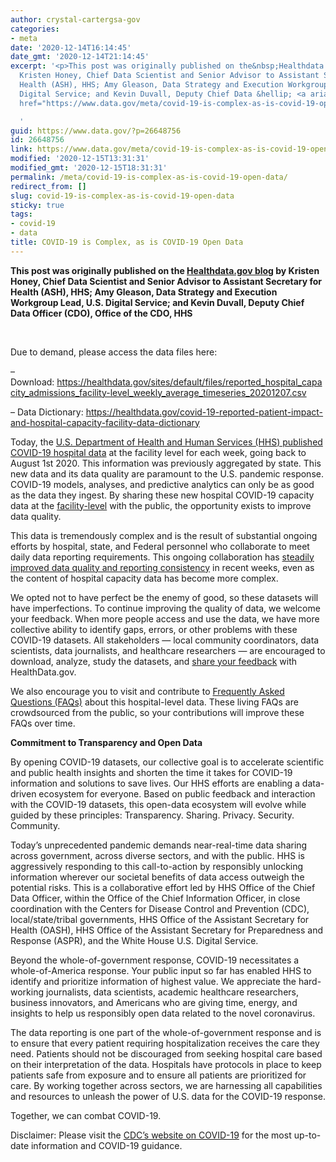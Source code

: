 ```yaml
---
author: crystal-cartergsa-gov
categories:
- meta
date: '2020-12-14T16:14:45'
date_gmt: '2020-12-14T21:14:45'
excerpt: '<p>This post was originally published on the&nbsp;Healthdata.gov blog&nbsp;by
  Kristen Honey, Chief Data Scientist and Senior Advisor to Assistant Secretary for
  Health (ASH), HHS; Amy Gleason, Data Strategy and Execution Workgroup Lead, U.S.
  Digital Service; and Kevin Duvall, Deputy Chief Data &hellip; <a aria-describedby="post-title-26648756"
  href="https://www.data.gov/meta/covid-19-is-complex-as-is-covid-19-open-data/">Continued</a></p>

  '
guid: https://www.data.gov/?p=26648756
id: 26648756
link: https://www.data.gov/meta/covid-19-is-complex-as-is-covid-19-open-data/
modified: '2020-12-15T13:31:31'
modified_gmt: '2020-12-15T18:31:31'
permalink: /meta/covid-19-is-complex-as-is-covid-19-open-data/
redirect_from: []
slug: covid-19-is-complex-as-is-covid-19-open-data
sticky: true
tags:
- covid-19
- data
title: COVID-19 is Complex, as is COVID-19 Open Data
---
```

**This post was originally published on the [Healthdata.gov blog](https://healthdata.gov/hhs-publishes-covid-19-hospital-facility-level-data) by Kristen Honey, Chief Data Scientist and Senior Advisor to Assistant Secretary for Health (ASH), HHS; Amy Gleason, Data Strategy and Execution Workgroup Lead, U.S. Digital Service; and Kevin Duvall, Deputy Chief Data Officer (CDO), Office of the CDO, HHS**


 


Due to demand, please access the data files here:  

– Download: <https://healthdata.gov/sites/default/files/reported_hospital_capacity_admissions_facility-level_weekly_average_timeseries_20201207.csv>  

– Data Dictionary: <https://healthdata.gov/covid-19-reported-patient-impact-and-hospital-capacity-facility-data-dictionary>


Today, the [U.S. Department of Health and Human Services (HHS) published COVID-19 hospital data](https://www.hhs.gov/about/news/2020/12/07/hhs-publishes-covid-19-hospital-facility-level-data.html) at the facility level for each week, going back to August 1st 2020. This information was previously aggregated by state. This new data and its data quality are paramount to the U.S. pandemic response. COVID-19 models, analyses, and predictive analytics can only be as good as the data they ingest. By sharing these new hospital COVID-19 capacity data at the [facility-level](https://healthdata.gov/dataset/covid-19-reported-patient-impact-and-hospital-capacity-facility) with the public, the opportunity exists to improve data quality.


This data is tremendously complex and is the result of substantial ongoing efforts by hospital, state, and Federal personnel who collaborate to meet daily data reporting requirements. This ongoing collaboration has [steadily improved data quality and reporting consistency](https://healthdata.gov/covid-19-hospital-reporting-hospital-reporting-trend-dashboard) in recent weeks, even as the content of hospital capacity data has become more complex.


We opted not to have perfect be the enemy of good, so these datasets will have imperfections. To continue improving the quality of data, we welcome your feedback. When more people access and use the data, we have more collective ability to identify gaps, errors, or other problems with these COVID-19 datasets. All stakeholders — local community coordinators, data scientists, data journalists, and healthcare researchers — are encouraged to download, analyze, study the datasets, and [share your feedback](mailto:HealthData@hhs.gov?subject=COVID-19%20Open%20Data%20-%20feedback) with HealthData.gov.


We also encourage you to visit and contribute to [Frequently Asked Questions (FAQs)](https://github.com/CareSet/COVID_Hospital_PUF) about this hospital-level data. These living FAQs are crowdsourced from the public, so your contributions will improve these FAQs over time.


**Commitment to Transparency and Open Data**


By opening COVID-19 datasets, our collective goal is to accelerate scientific and public health insights and shorten the time it takes for COVID-19 information and solutions to save lives. Our HHS efforts are enabling a data-driven ecosystem for everyone. Based on public feedback and interaction with the COVID-19 datasets, this open-data ecosystem will evolve while guided by these principles: Transparency. Sharing. Privacy. Security. Community.


Today’s unprecedented pandemic demands near-real-time data sharing across government, across diverse sectors, and with the public. HHS is aggressively responding to this call-to-action by responsibly unlocking information wherever our societal benefits of data access outweigh the potential risks. This is a collaborative effort led by HHS Office of the Chief Data Officer, within the Office of the Chief Information Officer, in close coordination with the Centers for Disease Control and Prevention (CDC), local/state/tribal governments, HHS Office of the Assistant Secretary for Health (OASH), HHS Office of the Assistant Secretary for Preparedness and Response (ASPR), and the White House U.S. Digital Service.


Beyond the whole-of-government response, COVID-19 necessitates a whole-of-America response. Your public input so far has enabled HHS to identify and prioritize information of highest value. We appreciate the hard-working journalists, data scientists, academic healthcare researchers, business innovators, and Americans who are giving time, energy, and insights to help us responsibly open data related to the novel coronavirus.


The data reporting is one part of the whole-of-government response and is to ensure that every patient requiring hospitalization receives the care they need. Patients should not be discouraged from seeking hospital care based on their interpretation of the data. Hospitals have protocols in place to keep patients safe from exposure and to ensure all patients are prioritized for care. By working together across sectors, we are harnessing all capabilities and resources to unleash the power of U.S. data for the COVID-19 response.


Together, we can combat COVID-19.


Disclaimer: Please visit the [CDC’s website on COVID-19](https://www.cdc.gov/coronavirus/2019-ncov/index.html) for the most up-to-date information and COVID-19 guidance.



